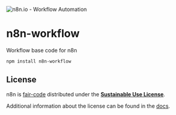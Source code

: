 ![n8n.io - Workflow Automation](https://user-images.githubusercontent.com/65276001/173571060-9f2f6d7b-bac0-43b6-bdb2-001da9694058.png)

# n8n-workflow

Workflow base code for n8n

```
npm install n8n-workflow
```

## License

n8n is [fair-code](http://faircode.io) distributed under the [**Sustainable Use License**](https://github.com/quickchat-bot/n8n/blob/master/packages/cli/LICENSE.md).

Additional information about the license can be found in the [docs](https://docs.n8n.io/reference/license/).
